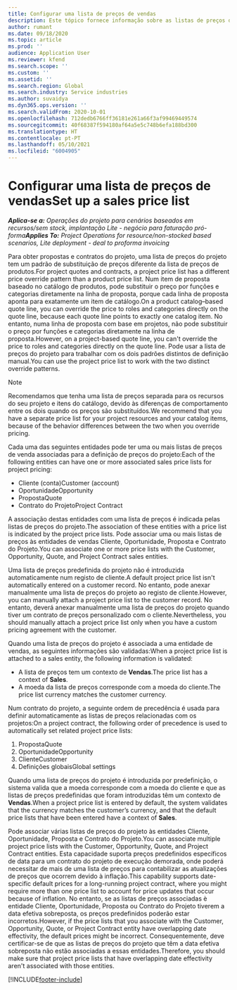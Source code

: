 ```yaml
---
title: Configurar uma lista de preços de vendas
description: Este tópico fornece informação sobre as listas de preços de vendas para preços do projeto.
author: rumant
ms.date: 09/18/2020
ms.topic: article
ms.prod: ''
audience: Application User
ms.reviewer: kfend
ms.search.scope: ''
ms.custom: ''
ms.assetid: ''
ms.search.region: Global
ms.search.industry: Service industries
ms.author: suvaidya
ms.dyn365.ops.version: ''
ms.search.validFrom: 2020-10-01
ms.openlocfilehash: 712dedb6766ff36181e261a66f3af99469449574
ms.sourcegitcommit: 40f68387f594180af64a5e5c748b6efa188bd300
ms.translationtype: HT
ms.contentlocale: pt-PT
ms.lasthandoff: 05/10/2021
ms.locfileid: "6004905"
---
```

# <a name="set-up-a-sales-price-list"></a><span data-ttu-id="867f5-103">Configurar uma lista de preços de vendas</span><span class="sxs-lookup"><span data-stu-id="867f5-103">Set up a sales price list</span></span>

<span data-ttu-id="867f5-104">_**Aplica-se a:** Operações do projeto para cenários baseados em recursos/sem stock, implantação Lite - negócio para faturação pró-forma_</span><span class="sxs-lookup"><span data-stu-id="867f5-104">_**Applies To:** Project Operations for resource/non-stocked based scenarios, Lite deployment - deal to proforma invoicing_</span></span>

<span data-ttu-id="867f5-105">Para obter propostas e contratos do projeto, uma lista de preços do projeto tem um padrão de substituição de preços diferente da lista de preços de produtos.</span><span class="sxs-lookup"><span data-stu-id="867f5-105">For project quotes and contracts, a project price list has a different price override pattern than a product price list.</span></span> <span data-ttu-id="867f5-106">Num item de proposta baseado no catálogo de produtos, pode substituir o preço por funções e categorias diretamente na linha de proposta, porque cada linha de proposta aponta para exatamente um item de catálogo.</span><span class="sxs-lookup"><span data-stu-id="867f5-106">On a product catalog–based quote line, you can override the price to roles and categories directly on the quote line, because each quote line points to exactly one catalog item.</span></span> <span data-ttu-id="867f5-107">No entanto, numa linha de proposta com base em projetos, não pode substituir o preço por funções e categorias diretamente na linha de proposta.</span><span class="sxs-lookup"><span data-stu-id="867f5-107">However, on a project-based quote line, you can't override the price to roles and categories directly on the quote line.</span></span> <span data-ttu-id="867f5-108">Pode usar a lista de preços do projeto para trabalhar com os dois padrões distintos de definição manual.</span><span class="sxs-lookup"><span data-stu-id="867f5-108">You can use the project price list to work with the two distinct override patterns.</span></span>

> [!NOTE]
> <span data-ttu-id="867f5-109">Recomendamos que tenha uma lista de preços separada para os recursos do seu projeto e itens do catálogo, devido às diferenças de comportamento entre os dois quando os preços são substituídos.</span><span class="sxs-lookup"><span data-stu-id="867f5-109">We recommend that you have a separate price list for your project resources and your catalog items, because of the behavior differences between the two when you override pricing.</span></span>

<span data-ttu-id="867f5-110">Cada uma das seguintes entidades pode ter uma ou mais listas de preços de venda associadas para a definição de preços do projeto:</span><span class="sxs-lookup"><span data-stu-id="867f5-110">Each of the following entities can have one or more associated sales price lists for project pricing:</span></span>

- <span data-ttu-id="867f5-111">Cliente (conta)</span><span class="sxs-lookup"><span data-stu-id="867f5-111">Customer (account)</span></span> 
- <span data-ttu-id="867f5-112">Oportunidade</span><span class="sxs-lookup"><span data-stu-id="867f5-112">Opportunity</span></span> 
- <span data-ttu-id="867f5-113">Proposta</span><span class="sxs-lookup"><span data-stu-id="867f5-113">Quote</span></span> 
- <span data-ttu-id="867f5-114">Contrato do Projeto</span><span class="sxs-lookup"><span data-stu-id="867f5-114">Project Contract</span></span>

<span data-ttu-id="867f5-115">A associação destas entidades com uma lista de preços é indicada pelas listas de preços do projeto.</span><span class="sxs-lookup"><span data-stu-id="867f5-115">The association of these entities with a price list is indicated by the project price lists.</span></span> <span data-ttu-id="867f5-116">Pode associar uma ou mais listas de preços às entidades de vendas Cliente, Oportunidade, Proposta e Contrato do Projeto.</span><span class="sxs-lookup"><span data-stu-id="867f5-116">You can associate one or more price lists with the Customer, Opportunity, Quote, and Project Contract sales entities.</span></span>

<span data-ttu-id="867f5-117">Uma lista de preços predefinida do projeto não é introduzida automaticamente num registo de cliente.</span><span class="sxs-lookup"><span data-stu-id="867f5-117">A default project price list isn't automatically entered on a customer record.</span></span> <span data-ttu-id="867f5-118">No entanto, pode anexar manualmente uma lista de preços do projeto ao registo de cliente.</span><span class="sxs-lookup"><span data-stu-id="867f5-118">However, you can manually attach a project price list to the customer record.</span></span> <span data-ttu-id="867f5-119">No entanto, deverá anexar manualmente uma lista de preços do projeto quando tiver um contrato de preços personalizado com o cliente.</span><span class="sxs-lookup"><span data-stu-id="867f5-119">Nevertheless, you should manually attach a project price list only when you have a custom pricing agreement with the customer.</span></span> 

<span data-ttu-id="867f5-120">Quando uma lista de preços do projeto é associada a uma entidade de vendas, as seguintes informações são validadas:</span><span class="sxs-lookup"><span data-stu-id="867f5-120">When a project price list is attached to a sales entity, the following information is validated:</span></span>

- <span data-ttu-id="867f5-121">A lista de preços tem um contexto de **Vendas**.</span><span class="sxs-lookup"><span data-stu-id="867f5-121">The price list has a context of **Sales**.</span></span> 
- <span data-ttu-id="867f5-122">A moeda da lista de preços corresponde com a moeda do cliente.</span><span class="sxs-lookup"><span data-stu-id="867f5-122">The price list currency matches the customer currency.</span></span> 

<span data-ttu-id="867f5-123">Num contrato do projeto, a seguinte ordem de precedência é usada para definir automaticamente as listas de preços relacionadas com os projetos:</span><span class="sxs-lookup"><span data-stu-id="867f5-123">On a project contract, the following order of precedence is used to automatically set related project price lists:</span></span>

1. <span data-ttu-id="867f5-124">Proposta</span><span class="sxs-lookup"><span data-stu-id="867f5-124">Quote</span></span>
2. <span data-ttu-id="867f5-125">Oportunidade</span><span class="sxs-lookup"><span data-stu-id="867f5-125">Opportunity</span></span>
3. <span data-ttu-id="867f5-126">Cliente</span><span class="sxs-lookup"><span data-stu-id="867f5-126">Customer</span></span> 
4. <span data-ttu-id="867f5-127">Definições globais</span><span class="sxs-lookup"><span data-stu-id="867f5-127">Global settings</span></span> 

<span data-ttu-id="867f5-128">Quando uma lista de preços do projeto é introduzida por predefinição, o sistema valida que a moeda corresponde com a moeda do cliente e que as listas de preços predefinidas que foram introduzidas têm um contexto de **Vendas**.</span><span class="sxs-lookup"><span data-stu-id="867f5-128">When a project price list is entered by default, the system validates that the currency matches the customer’s currency, and that the default price lists that have been entered have a context of **Sales**.</span></span>

<span data-ttu-id="867f5-129">Pode associar várias listas de preços do projeto às entidades Cliente, Oportunidade, Proposta e Contrato do Projeto.</span><span class="sxs-lookup"><span data-stu-id="867f5-129">You can associate multiple project price lists with the Customer, Opportunity, Quote, and Project Contract entities.</span></span> <span data-ttu-id="867f5-130">Esta capacidade suporta preços predefinidos específicos de data para um contrato do projeto de execução demorada, onde poderá necessitar de mais de uma lista de preços para contabilizar as atualizações de preços que ocorrem devido à inflação.</span><span class="sxs-lookup"><span data-stu-id="867f5-130">This capability supports date-specific default prices for a long-running project contract, where you might require more than one price list to account for price updates that occur because of inflation.</span></span> <span data-ttu-id="867f5-131">No entanto, se as listas de preços associadas è entidade Cliente, Oportunidade, Proposta ou Contrato do Projeto tiverem a data efetiva sobreposta, os preços predefinidos poderão estar incorretos.</span><span class="sxs-lookup"><span data-stu-id="867f5-131">However, if the price lists that you associate with the Customer, Opportunity, Quote, or Project Contract entity have overlapping date effectivity, the default prices might be incorrect.</span></span> <span data-ttu-id="867f5-132">Consequentemente, deve certificar-se de que as listas de preços do projeto que têm a data efetiva sobreposta não estão associadas a essas entidades.</span><span class="sxs-lookup"><span data-stu-id="867f5-132">Therefore, you should make sure that project price lists that have overlapping date effectivity aren't associated with those entities.</span></span>


[!INCLUDE[footer-include](../includes/footer-banner.md)]